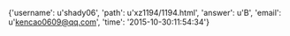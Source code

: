 {'username': u'shady06', 'path': u'xz1194/1194.html', 'answer': u'B', 'email': u'kencao0609@qq.com', 'time': '2015-10-30:11:54:34'}